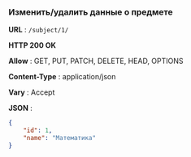 ### Изменить/удалить данные о предмете 

**URL** : `/subject/1/`

**HTTP 200 OK**

**Allow** : GET, PUT, PATCH, DELETE, HEAD, OPTIONS

**Content-Type** : application/json

**Vary** : Accept

**JSON** :
```json
{
    "id": 1,
    "name": "Математика"
}
```